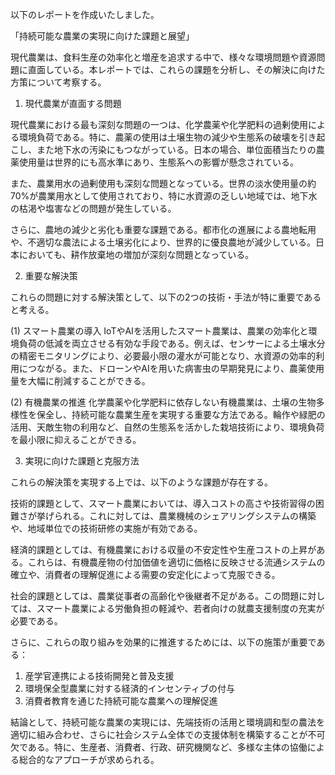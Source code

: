 以下のレポートを作成いたしました。

「持続可能な農業の実現に向けた課題と展望」

現代農業は、食料生産の効率化と増産を追求する中で、様々な環境問題や資源問題に直面している。本レポートでは、これらの課題を分析し、その解決に向けた方策について考察する。

1. 現代農業が直面する問題

現代農業における最も深刻な問題の一つは、化学農薬や化学肥料の過剰使用による環境負荷である。特に、農薬の使用は土壌生物の減少や生態系の破壊を引き起こし、また地下水の汚染にもつながっている。日本の場合、単位面積当たりの農薬使用量は世界的にも高水準にあり、生態系への影響が懸念されている。

また、農業用水の過剰使用も深刻な問題となっている。世界の淡水使用量の約70%が農業用水として使用されており、特に水資源の乏しい地域では、地下水の枯渇や塩害などの問題が発生している。

さらに、農地の減少と劣化も重要な課題である。都市化の進展による農地転用や、不適切な農法による土壌劣化により、世界的に優良農地が減少している。日本においても、耕作放棄地の増加が深刻な問題となっている。

2. 重要な解決策

これらの問題に対する解決策として、以下の2つの技術・手法が特に重要であると考える。

(1) スマート農業の導入
IoTやAIを活用したスマート農業は、農業の効率化と環境負荷の低減を両立させる有効な手段である。例えば、センサーによる土壌水分の精密モニタリングにより、必要最小限の灌水が可能となり、水資源の効率的利用につながる。また、ドローンやAIを用いた病害虫の早期発見により、農薬使用量を大幅に削減することができる。

(2) 有機農業の推進
化学農薬や化学肥料に依存しない有機農業は、土壌の生物多様性を保全し、持続可能な農業生産を実現する重要な方法である。輪作や緑肥の活用、天敵生物の利用など、自然の生態系を活かした栽培技術により、環境負荷を最小限に抑えることができる。

3. 実現に向けた課題と克服方法

これらの解決策を実現する上では、以下のような課題が存在する。

技術的課題として、スマート農業においては、導入コストの高さや技術習得の困難さが挙げられる。これに対しては、農業機械のシェアリングシステムの構築や、地域単位での技術研修の実施が有効である。

経済的課題としては、有機農業における収量の不安定性や生産コストの上昇がある。これらは、有機農産物の付加価値を適切に価格に反映させる流通システムの確立や、消費者の理解促進による需要の安定化によって克服できる。

社会的課題としては、農業従事者の高齢化や後継者不足がある。この問題に対しては、スマート農業による労働負担の軽減や、若者向けの就農支援制度の充実が必要である。

さらに、これらの取り組みを効果的に推進するためには、以下の施策が重要である：

1. 産学官連携による技術開発と普及支援
2. 環境保全型農業に対する経済的インセンティブの付与
3. 消費者教育を通じた持続可能な農業への理解促進

結論として、持続可能な農業の実現には、先端技術の活用と環境調和型の農法を適切に組み合わせ、さらに社会システム全体での支援体制を構築することが不可欠である。特に、生産者、消費者、行政、研究機関など、多様な主体の協働による総合的なアプローチが求められる。